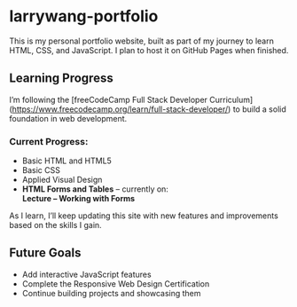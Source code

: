 # larrywang-portfolio

This is my personal portfolio website, built as part of my journey to learn HTML, CSS, and JavaScript. I plan to host it on GitHub Pages when finished.
## Learning Progress  
I’m following the [freeCodeCamp Full Stack Developer Curriculum] (https://www.freecodecamp.org/learn/full-stack-developer/) to build a solid foundation in web development.

### Current Progress:
- Basic HTML and HTML5
- Basic CSS
- Applied Visual Design
- **HTML Forms and Tables** – currently on:  
  **Lecture – Working with Forms**

As I learn, I’ll keep updating this site with new features and improvements based on the skills I gain.

## Future Goals
- Add interactive JavaScript features  
- Complete the Responsive Web Design Certification  
- Continue building projects and showcasing them
